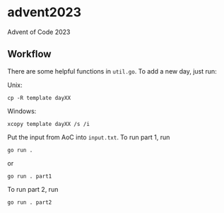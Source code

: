 # advent2023

Advent of Code 2023

## Workflow

There are some helpful functions in `util.go`. To add a new day, just run:

Unix:

```
cp -R template dayXX
```

Windows:

```
xcopy template dayXX /s /i
```

Put the input from AoC into `input.txt`. To run part 1, run

```
go run .
```

or

```
go run . part1
```

To run part 2, run

```
go run . part2
```